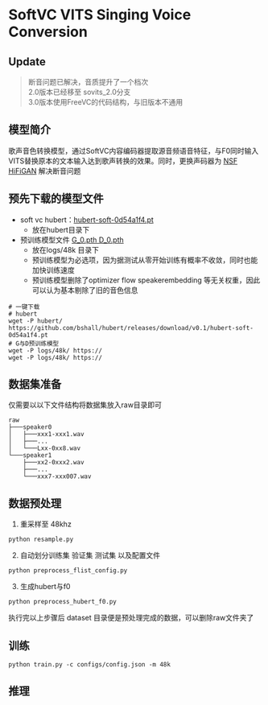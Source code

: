 # SoftVC VITS Singing Voice Conversion
## Update
> 断音问题已解决，音质提升了一个档次\
> 2.0版本已经移至 sovits_2.0分支\
> 3.0版本使用FreeVC的代码结构，与旧版本不通用
## 模型简介
歌声音色转换模型，通过SoftVC内容编码器提取源音频语音特征，与F0同时输入VITS替换原本的文本输入达到歌声转换的效果。同时，更换声码器为 [NSF HiFiGAN](https://github.com/openvpi/DiffSinger/tree/refactor/modules/nsf_hifigan) 解决断音问题

## 预先下载的模型文件
+ soft vc hubert：[hubert-soft-0d54a1f4.pt](https://github.com/bshall/hubert/releases/download/v0.1/hubert-soft-0d54a1f4.pt)
  + 放在hubert目录下
+ 预训练模型文件 [G_0.pth D_0.pth](https://)
  + 放在logs/48k 目录下
  + 预训练模型为必选项，因为据测试从零开始训练有概率不收敛，同时也能加快训练速度
  + 预训练模型删除了optimizer flow speakerembedding 等无关权重，因此可以认为基本剔除了旧的音色信息
```shell
# 一键下载
# hubert
wget -P hubert/ https://github.com/bshall/hubert/releases/download/v0.1/hubert-soft-0d54a1f4.pt
# G与D预训练模型
wget -P logs/48k/ https://
wget -P logs/48k/ https://

```


## 数据集准备
仅需要以以下文件结构将数据集放入raw目录即可
```shell
raw
├───speaker0
│   ├───xxx1-xxx1.wav
│   ├───...
│   └───Lxx-0xx8.wav
└───speaker1
    ├───xx2-0xxx2.wav
    ├───...
    └───xxx7-xxx007.wav
```

## 数据预处理
1. 重采样至 48khz

```shell
python resample.py
 ```
2. 自动划分训练集 验证集 测试集 以及配置文件
```shell
python preprocess_flist_config.py
```
3. 生成hubert与f0
```shell
python preprocess_hubert_f0.py
```
执行完以上步骤后 dataset 目录便是预处理完成的数据，可以删除raw文件夹了

## 训练
```shell
python train.py -c configs/config.json -m 48k
```

## 推理



